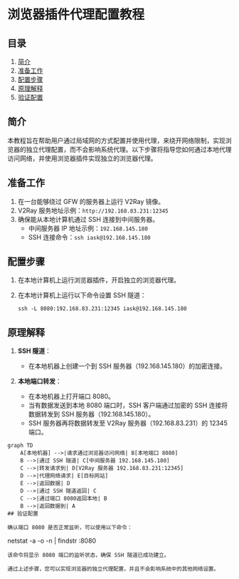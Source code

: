# 浏览器插件代理配置教程
## 目录
1. [简介](#简介)
2. [准备工作](#准备工作)
3. [配置步骤](#配置步骤)
4. [原理解释](#原理解释)
5. [验证配置](#验证配置)

## 简介

本教程旨在帮助用户通过局域网的方式配置并使用代理，来绕开网络限制，实现浏览器的独立代理配置，而不会影响系统代理。以下步骤将指导您如何通过本地代理访问网络，并使用浏览器插件实现独立的浏览器代理。

## 准备工作

1. 在一台能够绕过 GFW 的服务器上运行 V2Ray 镜像。
2. V2Ray 服务地址示例：`http://192.168.83.231:12345`
3. 确保能从本地计算机通过 SSH 连接到中间服务器。
   - 中间服务器 IP 地址示例：`192.168.145.180`
   - SSH 连接命令：`ssh iask@192.168.145.180`

## 配置步骤

1. 在本地计算机上运行浏览器插件，开启独立的浏览器代理。

2. 在本地计算机上运行以下命令设置 SSH 隧道：
   ```
   ssh -L 8080:192.168.83.231:12345 iask@192.168.145.180
   ```

## 原理解释

1. **SSH 隧道**：
   - 在本地机器上创建一个到 SSH 服务器（192.168.145.180）的加密连接。

2. **本地端口转发**：
   - 在本地机器上打开端口 8080。
   - 当有数据发送到本地 8080 端口时，SSH 客户端通过加密的 SSH 连接将数据转发到 SSH 服务器（192.168.145.180）。
   - SSH 服务器再将数据转发至 V2Ray 服务器（192.168.83.231）的 12345 端口。
```mermaid
graph TD
    A[本地机器] -->|请求通过浏览器访问网络| B[本地端口 8080]
    B -->|通过 SSH 隧道| C[中间服务器 192.168.145.180]
    C -->|转发请求到| D[V2Ray 服务器 192.168.83.231:12345]
    D -->|代理网络请求| E[目标网站]
    E -->|返回数据| D
    D -->|通过 SSH 隧道返回| C
    C -->|通过端口 8080返回本地| B
    B -->|返回数据到| A
## 验证配置

确认端口 8080 是否正常监听，可以使用以下命令：
```
netstat -a -o -n | findstr :8080
```
该命令将显示 8080 端口的监听状态，确保 SSH 隧道已成功建立。

通过上述步骤，您可以实现浏览器的独立代理配置，并且不会影响系统中的其他网络设置。
